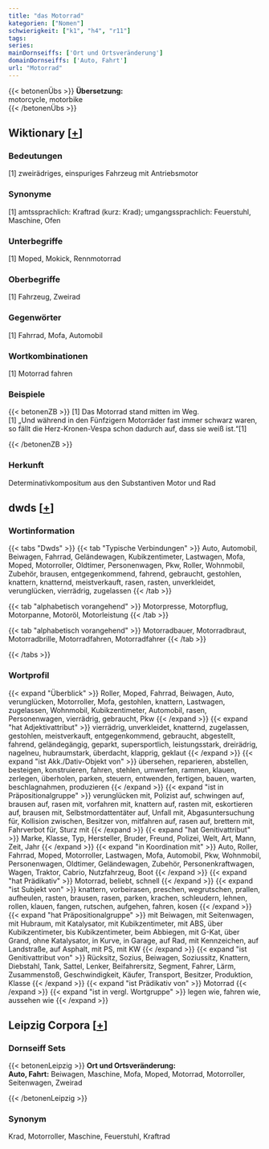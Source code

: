 ```yaml
---
title: "das Motorrad"
kategorien: ["Nomen"]
schwierigkeit: ["k1", "h4", "r11"]
tags:
series:
mainDornseiffs: ['Ort und Ortsveränderung']
domainDornseiffs: ['Auto, Fahrt']
url: "Motorrad"
---
```


{{< betonenÜbs >}}
**Übersetzung:**  
motorcycle, motorbike  
{{< /betonenÜbs >}}

## Wiktionary [[+](https://de.wiktionary.org/wiki/Motorrad)]

### Bedeutungen
[1] zweirädriges, einspuriges Fahrzeug mit Antriebsmotor  

### Synonyme
[1] amtssprachlich: Kraftrad (kurz: Krad); umgangssprachlich: Feuerstuhl, Maschine, Ofen  

### Unterbegriffe
[1] Moped, Mokick, Rennmotorrad  

### Oberbegriffe
[1] Fahrzeug, Zweirad  

### Gegenwörter
[1] Fahrrad, Mofa, Automobil  

### Wortkombinationen
[1] Motorrad fahren  

### Beispiele
{{< betonenZB >}}
[1] Das Motorrad stand mitten im Weg.  
[1] „Und während in den Fünfzigern Motorräder fast immer schwarz waren, so fällt die Herz-Kronen-Vespa schon dadurch auf, dass sie weiß ist.“[1]  

{{< /betonenZB >}}
### Herkunft
Determinativkompositum aus den Substantiven Motor und Rad  



## dwds [[+](https://www.dwds.de/wb/Motorrad)]

### Wortinformation
{{< tabs "Dwds" >}}
{{< tab "Typische Verbindungen" >}}
Auto, Automobil, Beiwagen, Fahrrad, Geländewagen, Kubikzentimeter, Lastwagen, Mofa, Moped, Motorroller, Oldtimer, Personenwagen, Pkw, Roller, Wohnmobil, Zubehör, brausen, entgegenkommend, fahrend, gebraucht, gestohlen, knattern, knatternd, meistverkauft, rasen, rasten, unverkleidet, verunglücken, vierrädrig, zugelassen
{{< /tab >}}

{{< tab "alphabetisch vorangehend" >}}
Motorpresse, Motorpflug, Motorpanne, Motoröl, Motorleistung
{{< /tab >}}

{{< tab "alphabetisch vorangehend" >}}
Motorradbauer, Motorradbraut, Motorradbrille, Motorradfahren, Motorradfahrer
{{< /tab >}}

{{< /tabs >}}

### Wortprofil
{{< expand "Überblick" >}} Roller, Moped, Fahrrad, Beiwagen, Auto, verunglücken, Motorroller, Mofa, gestohlen, knattern, Lastwagen, zugelassen, Wohnmobil, Kubikzentimeter, Automobil, rasen, Personenwagen, vierrädrig, gebraucht, Pkw {{< /expand >}}
{{< expand "hat Adjektivattribut" >}} vierrädrig, unverkleidet, knatternd, zugelassen, gestohlen, meistverkauft, entgegenkommend, gebraucht, abgestellt, fahrend, geländegängig, geparkt, supersportlich, leistungsstark, dreirädrig, nagelneu, hubraumstark, überdacht, klapprig, geklaut {{< /expand >}}
{{< expand "ist Akk./Dativ-Objekt von" >}} übersehen, reparieren, abstellen, besteigen, konstruieren, fahren, stehlen, umwerfen, rammen, klauen, zerlegen, überholen, parken, steuern, entwenden, fertigen, bauen, warten, beschlagnahmen, produzieren {{< /expand >}}
{{< expand "ist in Präpositionalgruppe" >}} verunglücken mit, Polizist auf, schwingen auf, brausen auf, rasen mit, vorfahren mit, knattern auf, rasten mit, eskortieren auf, brausen mit, Selbstmordattentäter auf, Unfall mit, Abgasuntersuchung für, Kollision zwischen, Besitzer von, mitfahren auf, rasen auf, brettern mit, Fahrverbot für, Sturz mit {{< /expand >}}
{{< expand "hat Genitivattribut" >}} Marke, Klasse, Typ, Hersteller, Bruder, Freund, Polizei, Welt, Art, Mann, Zeit, Jahr {{< /expand >}}
{{< expand "in Koordination mit" >}} Auto, Roller, Fahrrad, Moped, Motorroller, Lastwagen, Mofa, Automobil, Pkw, Wohnmobil, Personenwagen, Oldtimer, Geländewagen, Zubehör, Personenkraftwagen, Wagen, Traktor, Cabrio, Nutzfahrzeug, Boot {{< /expand >}}
{{< expand "hat Prädikativ" >}} Motorrad, beliebt, schnell {{< /expand >}}
{{< expand "ist Subjekt von" >}} knattern, vorbeirasen, preschen, wegrutschen, prallen, aufheulen, rasten, brausen, rasen, parken, krachen, schleudern, lehnen, rollen, klauen, fangen, rutschen, aufgehen, fahren, kosen {{< /expand >}}
{{< expand "hat Präpositionalgruppe" >}} mit Beiwagen, mit Seitenwagen, mit Hubraum, mit Katalysator, mit Kubikzentimeter, mit ABS, über Kubikzentimeter, bis Kubikzentimeter, beim Abbiegen, mit G-Kat, über Grand, ohne Katalysator, in Kurve, in Garage, auf Rad, mit Kennzeichen, auf Landstraße, auf Asphalt, mit PS, mit KW {{< /expand >}}
{{< expand "ist Genitivattribut von" >}} Rücksitz, Sozius, Beiwagen, Soziussitz, Knattern, Diebstahl, Tank, Sattel, Lenker, Beifahrersitz, Segment, Fahrer, Lärm, Zusammenstoß, Geschwindigkeit, Käufer, Transport, Besitzer, Produktion, Klasse {{< /expand >}}
{{< expand "ist Prädikativ von" >}} Motorrad {{< /expand >}}
{{< expand "ist in vergl. Wortgruppe" >}} legen wie, fahren wie, aussehen wie {{< /expand >}}

## Leipzig Corpora [[+](https://corpora.uni-leipzig.de/en/res?word=Motorrad&corpusId=deu_newscrawl-public_2018)]

### Dornseiff Sets
{{< betonenLeipzig >}}
**Ort und Ortsveränderung:**  
**Auto, Fahrt:** Beiwagen, Maschine, Mofa, Moped, Motorrad, Motorroller, Seitenwagen, Zweirad  

{{< /betonenLeipzig >}}

### Synonym
Krad, Motorroller, Maschine, Feuerstuhl, Kraftrad

